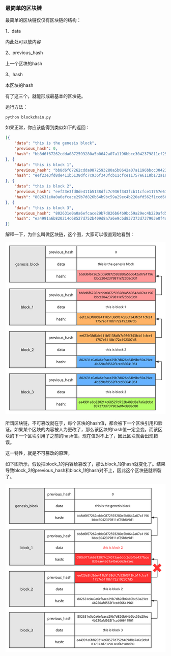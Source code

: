 ### 最简单的区块链

最简单的区块链仅仅有区块链的结构：

1、data

内此处可以放内容

2、previous_hash

上一个区块的hash

3、hash

本区块的hash

有了这三个，就能形成最基本的区块链。

运行方法：

```
python blockchain.py
```

如果正常，你应该能得到类似如下的返回：

```json
[{
	"data": "this is the genesis block",
	"previous_hash": 0,
	"hash": "bb8d6f67262cdda0872593280a5b0642a07a1196bbcc3042379811cf25b8c9d1"
}, {
	"data": "this is block 1",
	"previous_hash": "bb8d6f67262cdda0872593280a5b0642a07a1196bbcc3042379811cf25b8c9d1",
	"hash": "eef23e3fd8de411b5138dfc7c936f343fcb11cfce11757e6118b172a192307d5"
}, {
	"data": "this is block 2",
	"previous_hash": "eef23e3fd8de411b5138dfc7c936f343fcb11cfce11757e6118b172a192307d5",
	"hash": "802631e0a0a6efcace29b7d826b64b9bc59a29ec4b220afd562f1ccd66641961"
}, {
	"data": "this is block 3",
	"previous_hash": "802631e0a0a6efcace29b7d826b64b9bc59a29ec4b220afd562f1ccd66641961",
	"hash": "ea4991a6b820214c68527d752b409d8a7a6e9cbd837373d737903e0f4d988d80"
}]
```

解释一下，为什么叫做区块链，这个图，大家可以很直观地看到：

![blockchain](blockchain.svg)

所谓区块链，不可篡改就在于，每个区块的hash值，都会被下一个区块引用和验证。如果某个区块的内容被人为更改了，那么该区块的hash值一定会变。而该区块的下一个区块引用了之前的hash值，现在值对不上了，因此区块就会出现错误。

这一特性，就是不可篡改的原理。

如下图所示，假设把block_1的内容给篡改了，那么block_1的hash就变化了。结果导致block_2的previous_hash和block_1的hash对不上，因此这个区块链就断裂了。

![blockchain](blockchain_err.svg)
